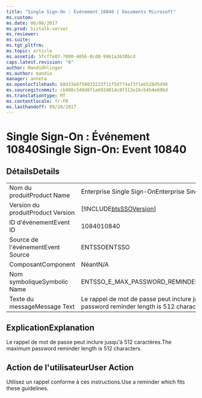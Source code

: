 ```yaml
---
title: "Single Sign-On : Événement 10840 | Documents Microsoft"
ms.custom: 
ms.date: 06/08/2017
ms.prod: biztalk-server
ms.reviewer: 
ms.suite: 
ms.tgt_pltfrm: 
ms.topic: article
ms.assetid: 5fcffe07-7800-4056-8cd8-9961a3638bcd
caps.latest.revision: "6"
author: MandiOhlinger
ms.author: mandia
manager: anneta
ms.openlocfilehash: b8d33e6f58033223f11f5d774af3f1eb528d5d98
ms.sourcegitcommit: cb908c540d8f1a692d01dc8f313e16cb4b4e696d
ms.translationtype: MT
ms.contentlocale: fr-FR
ms.lasthandoff: 09/20/2017
---
```

# <a name="single-sign-on-event-10840"></a><span data-ttu-id="2f877-102">Single Sign-On : Événement 10840</span><span class="sxs-lookup"><span data-stu-id="2f877-102">Single Sign-On: Event 10840</span></span>
## <a name="details"></a><span data-ttu-id="2f877-103">Détails</span><span class="sxs-lookup"><span data-stu-id="2f877-103">Details</span></span>  
  
|||  
|-|-|  
|<span data-ttu-id="2f877-104">Nom du produit</span><span class="sxs-lookup"><span data-stu-id="2f877-104">Product Name</span></span>|<span data-ttu-id="2f877-105">Enterprise Single Sign-On</span><span class="sxs-lookup"><span data-stu-id="2f877-105">Enterprise Single Sign-On</span></span>|  
|<span data-ttu-id="2f877-106">Version du produit</span><span class="sxs-lookup"><span data-stu-id="2f877-106">Product Version</span></span>|[!INCLUDE[btsSSOVersion](../includes/btsssoversion-md.md)]|  
|<span data-ttu-id="2f877-107">ID d'événement</span><span class="sxs-lookup"><span data-stu-id="2f877-107">Event ID</span></span>|<span data-ttu-id="2f877-108">10840</span><span class="sxs-lookup"><span data-stu-id="2f877-108">10840</span></span>|  
|<span data-ttu-id="2f877-109">Source de l'événement</span><span class="sxs-lookup"><span data-stu-id="2f877-109">Event Source</span></span>|<span data-ttu-id="2f877-110">ENTSSO</span><span class="sxs-lookup"><span data-stu-id="2f877-110">ENTSSO</span></span>|  
|<span data-ttu-id="2f877-111">Composant</span><span class="sxs-lookup"><span data-stu-id="2f877-111">Component</span></span>|<span data-ttu-id="2f877-112">Néant</span><span class="sxs-lookup"><span data-stu-id="2f877-112">N/A</span></span>|  
|<span data-ttu-id="2f877-113">Nom symbolique</span><span class="sxs-lookup"><span data-stu-id="2f877-113">Symbolic Name</span></span>|<span data-ttu-id="2f877-114">ENTSSO_E_MAX_PASSWORD_REMINDER</span><span class="sxs-lookup"><span data-stu-id="2f877-114">ENTSSO_E_MAX_PASSWORD_REMINDER</span></span>|  
|<span data-ttu-id="2f877-115">Texte du message</span><span class="sxs-lookup"><span data-stu-id="2f877-115">Message Text</span></span>|<span data-ttu-id="2f877-116">Le rappel de mot de passe peut inclure jusqu'à 512 caractères.</span><span class="sxs-lookup"><span data-stu-id="2f877-116">The maximum password reminder length is 512 characters.</span></span>|  
  
## <a name="explanation"></a><span data-ttu-id="2f877-117">Explication</span><span class="sxs-lookup"><span data-stu-id="2f877-117">Explanation</span></span>  
 <span data-ttu-id="2f877-118">Le rappel de mot de passe peut inclure jusqu'à 512 caractères.</span><span class="sxs-lookup"><span data-stu-id="2f877-118">The maximum password reminder length is 512 characters.</span></span>  
  
## <a name="user-action"></a><span data-ttu-id="2f877-119">Action de l'utilisateur</span><span class="sxs-lookup"><span data-stu-id="2f877-119">User Action</span></span>  
 <span data-ttu-id="2f877-120">Utilisez un rappel conforme à ces instructions.</span><span class="sxs-lookup"><span data-stu-id="2f877-120">Use a reminder which fits these guidelines.</span></span>